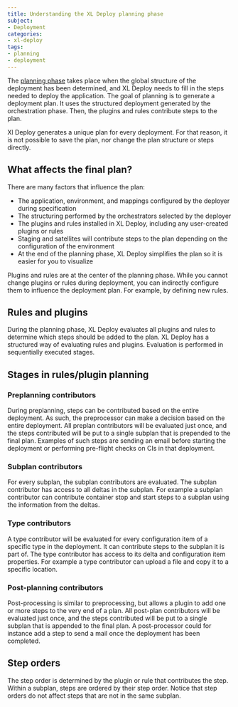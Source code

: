 ```yaml
---
title: Understanding the XL Deploy planning phase
subject:
- Deployment
categories:
- xl-deploy
tags:
- planning
- deployment
---
```


The [planning phase](/xl-deploy/concept/deployment-overview-and-unified-deployment-model.html#phase-4-planning) takes place when the global structure of the deployment has been determined, and XL Deploy needs to fill in the steps needed to deploy the application. The goal of planning is to generate a deployment plan. It uses the structured deployment generated by the orchestration phase. Then, the plugins and rules contribute steps to the plan.

Xl Deploy generates a unique plan for every deployment. For that reason, it is not possible to save the plan, nor change the plan structure or steps directly.

## What affects the final plan?

There are many factors that influence the plan:

* The application, environment, and mappings configured by the deployer during specification
* The structuring performed by the orchestrators selected by the deployer
* The plugins and rules installed in XL Deploy, including any user-created plugins or rules
* Staging and satellites will contribute steps to the plan depending on the configuration of the environment
* At the end of the planning phase, XL Deploy simplifies the plan so it is easier for you to visualize

Plugins and rules are at the center of the planning phase. While you cannot change plugins or rules during deployment, you can indirectly configure them to influence the deployment plan. For example, by defining new rules.

## Rules and plugins

During the planning phase, XL Deploy evaluates all plugins and rules to determine which steps should be added to the plan. XL Deploy has a structured way of evaluating rules and plugins. Evaluation is performed in sequentially executed stages.

## Stages in rules/plugin planning

### Preplanning contributors

During preplanning, steps can be contributed based on the entire deployment. As such, the preprocessor can make a decision based on the entire deployment. All preplan contributors will be evaluated just once, and the steps contributed will be put to a single subplan that is prepended to the final plan. Examples of such steps are sending an email before starting the deployment or performing pre-flight checks on CIs in that deployment.

### Subplan contributors

For every subplan, the subplan contributors are evaluated. The subplan contributor has access to all deltas in the subplan. For example a subplan contributor can contribute container stop and start steps to a subplan using the information from the deltas.

### Type contributors

A type contributor will be evaluated for every configuration item of a specific type in the deployment. It can contribute steps to the subplan it is part of. The type contributor has access to its delta and configuration item properties. For example a type contributor can upload a file and copy it to a specific location.

### Post-planning contributors

Post-processing is similar to preprocessing, but allows a plugin to add one or more steps to the very end of a plan. All post-plan contributors will be evaluated just once, and the steps contributed will be put to a single subplan that is appended to the final plan. A post-processor could for instance add a step to send a mail once the deployment has been completed.

## Step orders

The step order is determined by the plugin or rule that contributes the step. Within a subplan, steps are ordered by their step order. Notice that step orders do not affect steps that are not in the same subplan.
